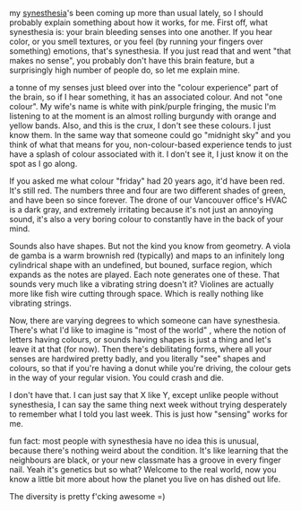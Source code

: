 my <a href="http://en.wikipedia.org/wiki/Synesthesia">synesthesia</a>'s been coming up more than usual lately, so I should probably explain something about how it works, for me. First off, what synesthesia is: your brain bleeding senses into one another. If you hear color, or you smell textures, or you feel (by running your fingers over something) emotions, that's synesthesia. If you just read that and went "that makes no sense", you probably don't have this brain feature, but a surprisingly high number of people do, so let me explain mine.

a tonne of my senses just bleed over into the "colour experience" part of the brain, so if I hear something, it has an associated colour. And not "one colour". My wife's name is white with pink/purple fringing, the music I'm listening to at the moment is an almost rolling burgundy with orange and yellow bands. Also, and this is the crux, I don't see these colours. I just know them. In the same way that someone could go "midnight sky" and you think of what that means for you, non-colour-based experience tends to just have a splash of colour associated with it. I don't see it, I just know it on the spot as I go along.

If you asked me what colour "friday" had 20 years ago, it'd have been red. It's still red. The numbers three and four are two different shades of green, and have been so since forever. The drone of our Vancouver office's HVAC is a dark gray, and extremely irritating because it's not just an annoying sound, it's also a very boring colour to constantly have in the back of your mind.

Sounds also have shapes. But not the kind you know from geometry. A viola de gamba is a warm brownish red (typically) and maps to an infinitely long cylindrical shape with an undefined, but bouned, surface region, which expands as the notes are played. Each note generates one of these. That sounds very much like a vibrating string doesn't it? Violines are actually more like fish wire cutting through space. Which is really nothing like vibrating strings.

Now, there are varying degrees to which someone can have synesthesia. There's what I'd like to imagine is "most of the world" , where the notion of letters having colours, or sounds having shapes is just a thing and let's leave it at that (for now). Then there's debilitating forms, where all your senses are hardwired pretty badly, and you literally "see" shapes and colours, so that if you're having a donut while you're driving, the colour gets in the way of your regular vision. You could crash and die.

I don't have that. I can just say that X <sense verb> like Y, except unlike people without synesthesia, I can say the same thing next week without trying desperately to remember what I told you last week. This is just how "sensing" works for me.

fun fact: most people with synesthesia have no idea this is unusual, because there's nothing weird about the condition. It's like learning that the neighbours are black, or your new classmate has a groove in every finger nail. Yeah it's genetics but so what? Welcome to the real world, now you know a little bit more about how the planet you live on has dished out life.

The diversity is pretty f'cking awesome =)
